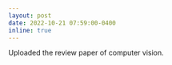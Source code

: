 ```yaml
---
layout: post
date: 2022-10-21 07:59:00-0400
inline: true
---
```


Uploaded the review paper of computer vision.